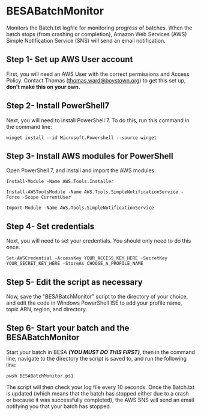 # BESABatchMonitor
Monitors the Batch.txt logfile for monitoring progress of batches. When the batch stops (from crashing or completion), Amazon Web Services (AWS) Simple Notification Service (SNS) will send an email notification.


## Step 1- Set up AWS User account
First, you will need an AWS User with the correct permissions and Access Policy. Contact Thomas (thomas.ward@boystown.org) to get this set up, **don't make this on your own.**

## Step 2- Install PowerShell7
Next, you will need to install PowerShell 7. To do this, run this command in the command line:

```
winget install --id Microsoft.Powershell --source winget
```

## Step 3- Install AWS modules for PowerShell
Open PowerShell 7, and install and import the AWS modules:

```
Install-Module -Name AWS.Tools.Installer
```

```
Install-AWSToolsModule -Name AWS.Tools.SimpleNotificationService -Force -Scope CurrentUser
```

```
Import-Module -Name AWS.Tools.SimpleNotificationService
```

## Step 4- Set credentials
Next, you will need to set your credentials. You should only need to do this once.

```
Set-AWSCredential -AccessKey YOUR_ACCESS_KEY_HERE -SecretKey YOUR_SECRET_KEY_HERE -StoreAs CHOOSE_A_PROFILE_NAME
```
## Step 5- Edit the script as necessary
Now, save the "BESABatchMonitor" script to the directory of your choice, and edit the code in Windows PowerShell ISE to add your profile name, topic ARN, region, and directory.

## Step 6- Start your batch and the BESABatchMonitor
Start your batch in BESA ***(YOU MUST DO THIS FIRST)***, then in the command line, navigate to the directory the script is saved to, and run the following line:

```
pwsh BESABatchMonitor.ps1
```

The script will then check your log file every 10 seconds. Once the Batch.txt is updated (which means that the batch has stopped either due to a crash or because it was successfully completed), the AWS SNS will send an email notifying you that your batch has stopped.
